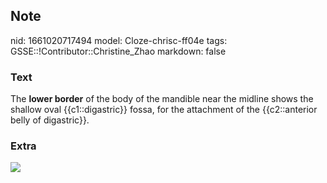 ## Note
nid: 1661020717494
model: Cloze-chrisc-ff04e
tags: GSSE::!Contributor::Christine_Zhao
markdown: false

### Text
<div>
  <div>
    <div>
      The <b>lower border</b> of the body of the mandible near the
      midline shows the shallow oval {{c1::digastric}} fossa, for
      the attachment of the {{c2::anterior belly of digastric}}.
    </div>
  </div>
</div>

### Extra
<img src="Gray177.png">
